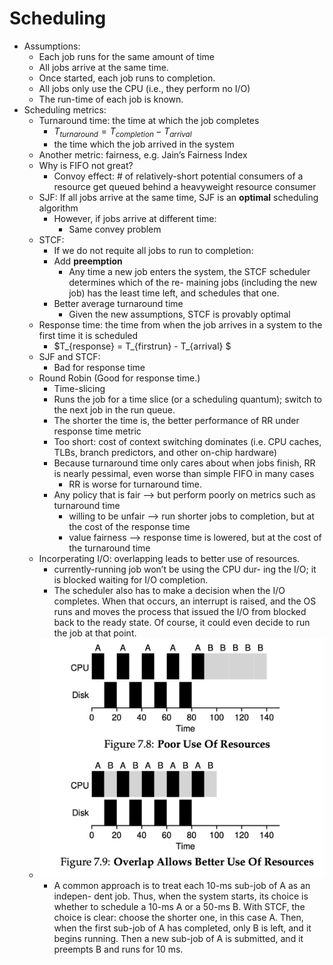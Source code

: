 # Scheduling

- Assumptions:
  - Each job runs for the same amount of time
  - All jobs arrive at the same time.
  - Once started, each job runs to completion.
  - All jobs only use the CPU (i.e., they perform no I/O)
  - The run-time of each job is known.
- Scheduling metrics:
  - Turnaround time: the time at which the job completes
    - $T_{turnaround} = T_{completion} - T_{arrival}$
    - the time which the job arrived in the system 
  - Another metric: fairness, e.g. Jain’s Fairness Index 
  - Why is FIFO not great?
    - Convoy effect: # of relatively-short potential consumers of a resource get queued behind a heavyweight resource consumer 
  - SJF: If all jobs arrive at the same time, SJF is an **optimal** scheduling algorithm
    - However, if jobs arrive at different time:
      - Same convey problem
  - STCF: 
    - If we do not requite all jobs to run to completion:
    - Add **preemption** 
      - Any time a new job enters the system, the STCF scheduler determines which of the re- maining jobs (including the new job) has the least time left, and schedules that one. 
    - Better average turnaround time 
      - Given the new assumptions, STCF is provably optimal 
  - Response time: the time from when the job arrives in a system to the first time it is scheduled 
    - $T_{response} = T_{firstrun} - T_{arrival} $
  - SJF and STCF:
    - Bad for response time
  - Round Robin (Good for response time.)
    - Time-slicing
    - Runs the job for a time slice (or a scheduling quantum); switch to the next job in the run queue.
    - The shorter the time is, the better performance of RR under response time metric
    - Too short: cost of context switching dominates (i.e. CPU caches, TLBs, branch predictors, and other on-chip hardware)
    - Because turnaround time only cares about when jobs finish, RR is nearly pessimal, even worse than simple FIFO in many cases 
      - RR is worse for turnaround time. 
    - Any policy that is fair —> but perform poorly on metrics such as turnaround time
        - willing to be unfair —> run shorter jobs to completion, but at the cost of the response time
        - value fairness —> response time is lowered, but at the cost of the turnaround time
  - Incorperating I/O: overlapping leads to better use of resources. 
    - currently-running job won’t be using the CPU dur- ing the I/O; it is blocked waiting for I/O completion. 
    - The scheduler also has to make a decision when the I/O completes. When that occurs, an interrupt is raised, and the OS runs and moves the process that issued the I/O from blocked back to the ready state. Of course, it could even decide to run the job at that point. 
  - ![alt text](job_scheduling.png)
    - A common approach is to treat each 10-ms sub-job of A as an indepen- dent job. Thus, when the system starts, its choice is whether to schedule a 10-ms A or a 50-ms B. With STCF, the choice is clear: choose the shorter one, in this case A. Then, when the first sub-job of A has completed, only B is left, and it begins running. Then a new sub-job of A is submitted, and it preempts B and runs for 10 ms.
  